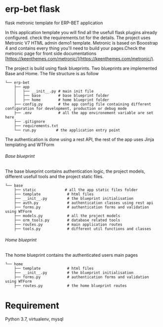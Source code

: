 # erp-bet flask 
flask metronic template for ERP-BET application

In this application template you will find all the usefull flask plugins already configured. check the requirements.txt for the details.
The project uses Metronic V7 HTML admin demo1 template. Metronic is based on Booostrap 4 and contains every thing you'll need to build your pages.Check the metronic page for front side documentations [https://keenthemes.com/metronic/](https://keenthemes.com/metronic/).

The project is build using flask blueprints. Two blueprints are implemented Base and Home. The file structure is as follow

```
└── erp-bet
    ├── app
    │   ├── __init__.py # main init file
    │   ├── base        # base blueprint folder
    │   ├── home        # home blueprint folder
    ├── config.py       # the app config file containing different configuration for development, production or debug mode 
    ├── .env            # all the app environement variable are set here
    ├── .gitignore
    ├── requirements.txt
    └── run.py         # the application entry point
```
The authentication is done using a rest API, the rest of the app uses Jinja templating and WTForm 

###### Base blueprint
The base blueprint contains authentication logic, the project models, different usefull tools and the project static files.
```
└── base
    ├── static             # all the app static files folder
    ├── template            # html files
    ├── __init__.py         # the blueprint initialisation
    ├── auth.py             # authentication classes using rest api
    ├── forms.py            # authentication forms and validation using WTForm
    ├── models.py           # all the project models
    ├── orm_tools.py        # database related tools
    ├── routes.py           # main application routes
    ├── tools.py            # different util functions and classes 
```

###### Home blueprint
The home blueprint contains the authenticated users main pages
```
└── home
    ├── template            # html files
    ├── __init__.py         # the blueprint initialisation
    ├── forms.py            # authentication forms and validation using WTForm
    ├── routes.py           # the home blueprint routes
```

# Requirement

Python 3.7, virtualenv, mysql